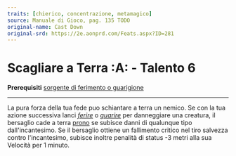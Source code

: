 ```yaml
---
traits: [chierico, concentrazione, metamagico]
source: Manuale di Gioco, pag. 135 TODO
original-name: Cast Down
original-srd: https://2e.aonprd.com/Feats.aspx?ID=281
---
```


# Scagliare a Terra :A: - Talento 6

**Prerequisiti**
[sorgente di ferimento o guarigione](/classi/chierico#sorgente-divina)

---

La pura forza della tua fede puo schiantare a terra un nemico. Se con la tua
azione successiva lanci _[ferire](/incantesimi/ferire)_ o
_[guarire](/incantesimi/guarire)_ per danneggiare una creatura, il bersaglio
cade a terra [prono](/condizioni/prono) se subisce danni di qualunque tipo
dall'incantesimo. Se il bersaglio ottiene un fallimento critico nel tiro
salvezza contro l'incantesimo, subisce inoltre penalità di status -3 metri alla
sua Velocità per 1 minuto.
